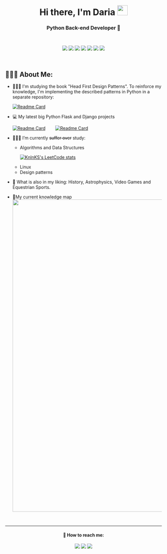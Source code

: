 <h1 align="center">Hi there, I'm Daria 
<img src="https://raw.githubusercontent.com/blackcater/blackcater/main/images/Hi.gif" height="32" width="33"/></h1>
<h3 align="center">Python Back-end Developer 🐍</h3>
&nbsp;
<p align="center"> <img src="https://img.shields.io/badge/python-c2dcf5?style=for-the-badge&logo=python&logoColor=white" />
  <img src="https://img.shields.io/badge/flask-7f74a3?style=for-the-badge&logo=flask&logoColor=white" />
  <img src="https://img.shields.io/badge/django-c2dcf5?style=for-the-badge&logo=django&logoColor=white" />
  <img src="https://img.shields.io/badge/FastAPI-7f74a3?style=for-the-badge&logo=fastapi&logoColor=white" />
  <img src="https://img.shields.io/badge/docker-c2dcf5?style=for-the-badge&logo=docker&logoColor=white" />
  <img src="https://img.shields.io/badge/postgres-7f74a3?style=for-the-badge&logo=postgresql&logoColor=white" />
  <img src="https://img.shields.io/badge/nginx-c2dcf5?style=for-the-badge&logo=nginx&logoColor=white" />
<p>
  &nbsp;
 <h2 align="left">🙆🏼‍♀️ About Me:</h2> 

 - 👩🏼‍💻 I'm studying the book "Head First Design Patterns". To reinforce my knowledge, I'm implementing the described patterns in Python in a separate repository:
 &nbsp;&nbsp;<p> 
[![Readme Card](https://github-readme-stats.vercel.app/api/pin/?username=Alstacon&repo=file_downloader&title_color=7f74a3&cache_seconds=30)](https://github.com/Alstacon/HF_patterns)
 
 - 💻 My latest big Python Flask and Django projects
 &nbsp;&nbsp;<p> 
 [![Readme Card](https://github-readme-stats.vercel.app/api/pin/?username=Alstacon&repo=ToDoCon&title_color=7f74a3&cache_seconds=30)](https://github.com/Alstacon/ToDoCon)
 &nbsp;&nbsp;&nbsp;&nbsp;&nbsp;&nbsp;
 [![Readme Card](https://github-readme-stats.vercel.app/api/pin/?username=Alstacon&repo=Kinopoisk&title_color=7f74a3&cache_seconds=30)](https://github.com/Alstacon/Kinopoisk)


   
 - 👩🏼‍🎓 I’m currently ~~suffer over~~ study:
      - Algorithms and Data Structures
      &nbsp;&nbsp;<p>
  [![KnlnKS's LeetCode stats](https://leetcode-stats-six.vercel.app/api?username=alstacon)](https://github.com/KnlnKS/leetcode-stats)
      - Linux
      - Design patterns
    
 - 🎠 What is also in my liking: History, Astrophysics, Video Games and Equestrian Sports.
        
- 📍My current knowledge map
  <img src="https://drive.google.com/uc?export=view&id=12Et3Hf7rco4ku8fxGdYD6bBdgVXA_lpo" height="1000" width="2000"/>

&nbsp;
&nbsp;
&nbsp;
&nbsp;
&nbsp;
___
        
 <h4 align="center">💌 How to reach me:</h4>

<p align="center">
  <a href="https://www.linkedin.com/in/alstacon/"><img src="https://img.shields.io/badge/linkedin-c2dcf5?style=for-the-badge&logo=linkedin&logoColor=white" /></a> 
  <a href="mailto:alstacon@gmail.com"><img src="https://img.shields.io/badge/Gmail-7f74a3?style=for-the-badge&logo=gmail&logoColor=white" /></a>
  <a href="https://t.me/Alstacon"><img src="https://img.shields.io/badge/Telegram-c2dcf5?style=for-the-badge&logo=telegram&logoColor=white" /></a> 
<p>  


        
 
